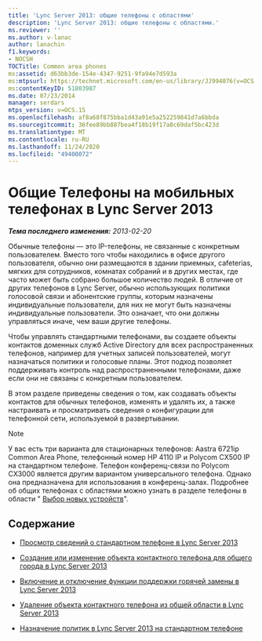 ```yaml
---
title: 'Lync Server 2013: общие телефоны с областями'
description: 'Lync Server 2013: общие телефоны с областями.'
ms.reviewer: ''
ms.author: v-lanac
author: lanachin
f1.keywords:
- NOCSH
TOCTitle: Common area phones
ms:assetid: d63bb3de-154e-4347-9251-9fa94e7d593a
ms:mtpsurl: https://technet.microsoft.com/en-us/library/JJ994076(v=OCS.15)
ms:contentKeyID: 51803987
ms.date: 07/23/2014
manager: serdars
mtps_version: v=OCS.15
ms.openlocfilehash: af8a68f875bba1d43a91e5a252259841d7a6bbda
ms.sourcegitcommit: 36fee89bb887bea4f18b19f17a8c69daf5bc423d
ms.translationtype: MT
ms.contentlocale: ru-RU
ms.lasthandoff: 11/24/2020
ms.locfileid: "49400072"
---
```

# <a name="common-area-phones-in-lync-server-2013"></a>Общие Телефоны на мобильных телефонах в Lync Server 2013

<div data-xmlns="http://www.w3.org/1999/xhtml">

<div class="topic" data-xmlns="http://www.w3.org/1999/xhtml" data-msxsl="urn:schemas-microsoft-com:xslt" data-cs="https://msdn.microsoft.com/">

<div data-asp="https://msdn2.microsoft.com/asp">



</div>

<div id="mainSection">

<div id="mainBody">

<span> </span>

_**Тема последнего изменения:** 2013-02-20_

Обычные телефоны — это IP-телефоны, не связанные с конкретным пользователем. Вместо того чтобы находились в офисе другого пользователя, обычно они размещаются в здании приемных, cafeterias, мягких для сотрудников, комнатах собраний и в других местах, где часто может быть собрано большое количество людей. В отличие от других телефонов в Lync Server, обычно использующих политики голосовой связи и абонентские группы, которым назначены индивидуальные пользователи, для них не могут быть назначены индивидуальные пользователи. Это означает, что они должны управляться иначе, чем ваши другие телефоны.

Чтобы управлять стандартными телефонами, вы создаете объекты контактов доменных служб Active Directory для всех распространенных телефонов, например для учетных записей пользователей, могут назначаться политики и голосовые планы. Этот подход позволяет поддерживать контроль над распространенными телефонами, даже если они не связаны с конкретным пользователем.

В этом разделе приведены сведения о том, как создавать объекты контактов для обычных телефонов, изменять и удалять их, а также настраивать и просматривать сведения о конфигурации для телефонной сети, используемой в развертывании.

<div>


> [!NOTE]  
> У вас есть три варианта для стационарных телефонов: Aastra 6721ip Common Area Phone, телефонный номер HP 4110 IP и Polycom CX500 IP на стандартном телефоне. Телефон конференц-связи по Polycom CX3000 является другим вариантом универсального телефона. Однако она предназначена для использования в конференц-залах. Подробнее об общих телефонах с областями можно узнать в разделе телефоны в области " <A href="https://technet.microsoft.com/library/gg398958(v=ocs.14).aspx">Выбор новых устройств</A>".



</div>

<div>

## <a name="in-this-section"></a>Содержание

  - [Просмотр сведений о стандартном телефоне в Lync Server 2013](lync-server-2013-view-common-area-phone-information.md)

  - [Создание или изменение объекта контактного телефона для общего города в Lync Server 2013](lync-server-2013-create-or-modify-a-common-area-phone-contact-object.md)

  - [Включение и отключение функции поддержки горячей замены в Lync Server 2013](lync-server-2013-enable-or-disable-hot-desking.md)

  - [Удаление объекта контактного телефона из общей области в Lync Server 2013](lync-server-2013-delete-a-common-area-phone-contact-object.md)

  - [Назначение политик в Lync Server 2013 на стандартном телефоне](lync-server-2013-assign-policies-to-a-common-area-phone.md)

</div>

</div>

<span> </span>

</div>

</div>

</div>

